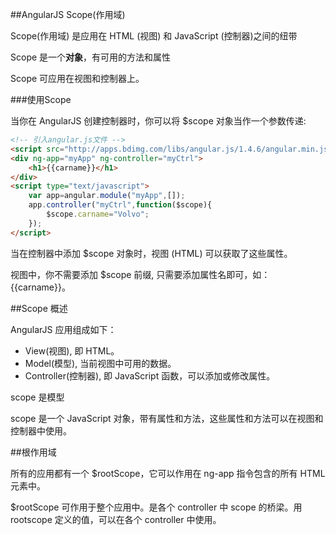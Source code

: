 ##AngularJS Scope(作用域)

Scope(作用域) 是应用在 HTML (视图) 和 JavaScript (控制器)之间的纽带

Scope 是一个**对象**，有可用的方法和属性

Scope 可应用在视图和控制器上。

###使用Scope

当你在 AngularJS 创建控制器时，你可以将 $scope 对象当作一个参数传递:

```html
<!-- 引入angular.js文件 -->
<script src="http://apps.bdimg.com/libs/angular.js/1.4.6/angular.min.js"></script>
<div ng-app="myApp" ng-controller="myCtrl">
	<h1>{{carname}}</h1>
</div>
<script type="text/javascript">
	var app=angular.module("myApp",[]);
	app.controller("myCtrl",function($scope){
		$scope.carname="Volvo";
	});
</script>
```

当在控制器中添加 $scope 对象时，视图 (HTML) 可以获取了这些属性。

视图中，你不需要添加 $scope 前缀, 只需要添加属性名即可，如： {{carname}}。

##Scope 概述

AngularJS 应用组成如下：

+ View(视图), 即 HTML。
+ Model(模型), 当前视图中可用的数据。
+ Controller(控制器), 即 JavaScript 函数，可以添加或修改属性。

scope 是模型

scope 是一个 JavaScript 对象，带有属性和方法，这些属性和方法可以在视图和控制器中使用。

##根作用域

所有的应用都有一个 $rootScope，它可以作用在 ng-app 指令包含的所有 HTML 元素中。

$rootScope 可作用于整个应用中。是各个 controller 中 scope 的桥梁。用 rootscope 定义的值，可以在各个 controller 中使用。